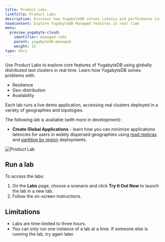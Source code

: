 ```yaml
---
title: Product Labs
linkTitle: Product Labs
description: Discover how YugabyteDB solves latency and performance issues.
headcontent: Explore YugabyteDB Managed features in real time
menu:
  preview_yugabyte-cloud:
    identifier: managed-labs
    parent: yugabytedb-managed
    weight: 15
type: docs
---
```


Use Product Labs to explore core features of YugabyteDB using globally distributed test clusters in real time. Learn how YugabyteDB solves problems with:

- Resilience
- Geo-distribution
- Availability

Each lab runs a live demo application, accessing real clusters deployed in a variety of geographies and topologies.

The following lab is available (with more in development):

- **Create Global Applications** - learn how you can minimize applications latencies for users in widely dispersed geographies using [read replicas](../cloud-basics/create-clusters-topology/#read-replicas) and [partition by region](../cloud-basics/create-clusters-topology/#partition-by-region) deployments.

![Product Lab](/images/yb-cloud/managed-lab.png)

## Run a lab

To access the labs:

1. On the **Labs** page, choose a scenario and click **Try It Out Now** to launch the lab in a new tab.
1. Follow the on-screen instructions.

## Limitations

- Labs are time-limited to three hours.
- You can only run one instance of a lab at a time. If someone else is running the lab, try again later.

